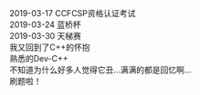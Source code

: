 2019-03-17 CCFCSP资格认证考试  
2019-03-24 蓝桥杯  
2019-03-30 天梯赛  
我又回到了C++的怀抱  
熟悉的Dev-C++  
不知道为什么好多人觉得它丑...满满的都是回忆啊...  
刷题啦！  